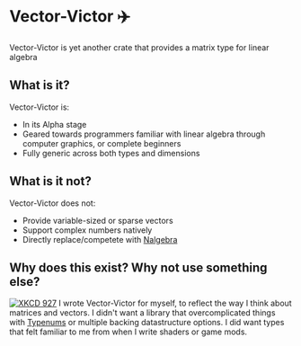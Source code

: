 Vector-Victor ✈️
================

Vector-Victor is yet another crate that provides a matrix type for linear algebra

## What is it?
Vector-Victor is:
- In its Alpha stage
- Geared towards programmers familiar with linear algebra through computer graphics, or complete beginners
- Fully generic across both types and dimensions

## What is it not?
Vector-Victor does not:
- Provide variable-sized or sparse vectors
- Support complex numbers natively
- Directly replace/competete with [Nalgebra](https://www.nalgebra.org)

## Why does this exist? Why not use something else?

[![XKCD 927](https://imgs.xkcd.com/comics/standards_2x.png)](https://xkcd.com/927/)
I wrote Vector-Victor for myself, to reflect the way I think about matrices and vectors. I didn't want a library that
overcomplicated things with [Typenums](https://lib.rs/crates/typenum) or multiple backing datastructure options. I did 
want types that felt familiar to me from when I write shaders or game mods. 